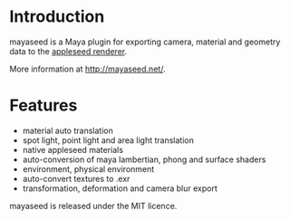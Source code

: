 Introduction
============

mayaseed is a Maya plugin for exporting camera, material and geometry data to the [appleseed renderer](http://appleseedhq.net/).

More information at http://mayaseed.net/.

Features
========

+ material auto translation
+ spot light, point light and area light translation
+ native appleseed materials
+ auto-conversion of maya lambertian, phong and surface shaders
+ environment, physical environment
+ auto-convert textures to .exr
+ transformation, deformation and camera blur export

mayaseed is released under the MIT licence.
